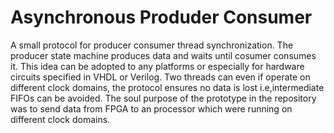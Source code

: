 # Asynchronous Produder Consumer
A small protocol for producer consumer thread synchronization. The producer state machine produces data and waits until
cosumer consumes it. This idea can be adopted to any platforms or especially for hardware circuits specified in VHDL or Verilog. Two threads can even if operate on different clock domains, the protocol ensures no data is lost i.e,intermediate FIFOs can be avoided. The soul purpose of the prototype in the repository was to send data from FPGA to an processor which were running on different clock domains.
